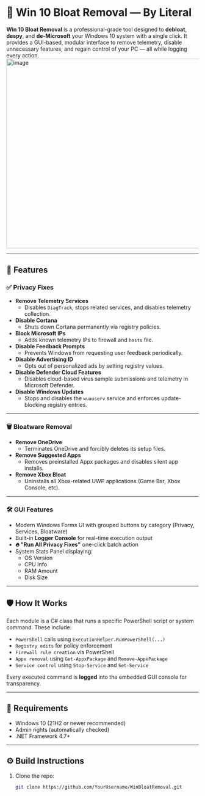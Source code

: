 ﻿# 🚀 Win 10 Bloat Removal — By Literal

**Win 10 Bloat Removal** is a professional-grade tool designed to **debloat**, **despy**, and **de-Microsoft** your Windows 10 system with a single click. It provides a GUI-based, modular interface to remove telemetry, disable unnecessary features, and regain control of your PC — all while logging every action.
<img width="846" height="497" alt="image" src="https://github.com/user-attachments/assets/5d4c46ae-52d0-4f3f-8e3d-92a0f6672144" />

---

## 🧠 Features

### ✅ Privacy Fixes
- **Remove Telemetry Services**
  - Disables `DiagTrack`, stops related services, and disables telemetry collection.
- **Disable Cortana**
  - Shuts down Cortana permanently via registry policies.
- **Block Microsoft IPs**
  - Adds known telemetry IPs to firewall and `hosts` file.
- **Disable Feedback Prompts**
  - Prevents Windows from requesting user feedback periodically.
- **Disable Advertising ID**
  - Opts out of personalized ads by setting registry values.
- **Disable Defender Cloud Features**
  - Disables cloud-based virus sample submissions and telemetry in Microsoft Defender.
- **Disable Windows Updates**
  - Stops and disables the `wuauserv` service and enforces update-blocking registry entries.

---
 
### 🗑️ Bloatware Removal
- **Remove OneDrive**
  - Terminates OneDrive and forcibly deletes its setup files.
- **Remove Suggested Apps**
  - Removes preinstalled Appx packages and disables silent app installs.
- **Remove Xbox Bloat**
  - Uninstalls all Xbox-related UWP applications (Game Bar, Xbox Console, etc).

---

### 🛠️ GUI Features
- Modern Windows Forms UI with grouped buttons by category (Privacy, Services, Bloatware)
- Built-in **Logger Console** for real-time execution output
- **🔥 "Run All Privacy Fixes"** one-click batch action
- System Stats Panel displaying:
  - OS Version
  - CPU Info
  - RAM Amount
  - Disk Size

---

## 🛡️ How It Works

Each module is a C# class that runs a specific PowerShell script or system command. These include:

- `PowerShell` calls using `ExecutionHelper.RunPowerShell(...)`
- `Registry edits` for policy enforcement
- `Firewall rule creation` via PowerShell
- `Appx removal` using `Get-AppxPackage` and `Remove-AppxPackage`
- `Service control` using `Stop-Service` and `Set-Service`

Every executed command is **logged** into the embedded GUI console for transparency.

---

## 🧪 Requirements

- Windows 10 (21H2 or newer recommended)
- Admin rights (automatically checked)
- .NET Framework 4.7+

---

## ⚙️ Build Instructions

1. Clone the repo:
   ```bash
   git clone https://github.com/YourUsername/WinBloatRemoval.git
